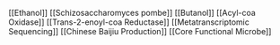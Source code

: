 [[Ethanol]]
[[Schizosaccharomyces pombe]]
[[Butanol]]
[[Acyl-coa Oxidase]]
[[Trans-2-enoyl-coa Reductase]]
[[Metatranscriptomic Sequencing]]
[[Chinese Baijiu Production]]
[[Core Functional Microbe]]
